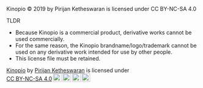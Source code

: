 Kinopio © 2019 by Pirijan Ketheswaran is licensed under CC BY-NC-SA 4.0

TLDR

- Because Kinopio is a commercial product, derivative works cannot be used commercially.
- For the same reason, the Kinopio brandname/logo/trademark cannot be used on any derivative work intended for use by other people.
- This license file must be retained.

<p xmlns:cc="http://creativecommons.org/ns#" xmlns:dct="http://purl.org/dc/terms/"><a property="dct:title" rel="cc:attributionURL" href="https://kinopio.club">Kinopio</a> by <a rel="cc:attributionURL dct:creator" property="cc:attributionName" href="https://pketh.org">Pirijan Ketheswaran</a> is licensed under <a href="http://creativecommons.org/licenses/by-nc-sa/4.0/?ref=chooser-v1" target="_blank" rel="license noopener noreferrer" style="display:inline-block;">CC BY-NC-SA 4.0<img style="height:22px!important;margin-left:3px;vertical-align:text-bottom;" src="https://mirrors.creativecommons.org/presskit/icons/cc.svg?ref=chooser-v1"><img style="height:22px!important;margin-left:3px;vertical-align:text-bottom;" src="https://mirrors.creativecommons.org/presskit/icons/by.svg?ref=chooser-v1"><img style="height:22px!important;margin-left:3px;vertical-align:text-bottom;" src="https://mirrors.creativecommons.org/presskit/icons/nc.svg?ref=chooser-v1"><img style="height:22px!important;margin-left:3px;vertical-align:text-bottom;" src="https://mirrors.creativecommons.org/presskit/icons/sa.svg?ref=chooser-v1"></a></p>
